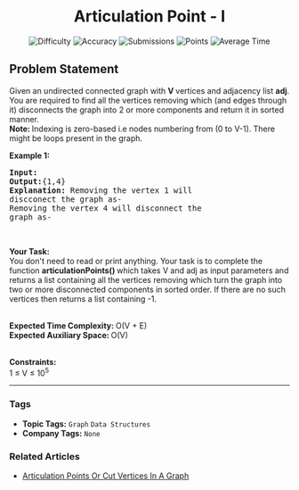 <h1 align="center">Articulation Point - I</h1>

<p align="center">
  <img alt="Difficulty" title="Difficulty" src="https://custom-icon-badges.demolab.com/badge/Difficulty: Hard-1F222E?style=for-the-badge&logoColor=white&logo=fire"/>
  <img alt="Accuracy" title="Accuracy" src="https://custom-icon-badges.demolab.com/badge/Accuracy: 39.26%25-1F222E?style=for-the-badge&logoColor=white&logo=target"/>
  <img alt="Submissions" title="Submissions" src="https://custom-icon-badges.demolab.com/badge/Submissions: 81K+-1F222E?style=for-the-badge&logoColor=white&logo=repo"/>
  <img alt="Points" title="Points" src="https://custom-icon-badges.demolab.com/badge/Points: 8-1F222E?style=for-the-badge&logoColor=white&logo=award"/>
  <img alt="Average Time" title="Average Time" src="https://custom-icon-badges.demolab.com/badge/Average%20Time: 20m-1F222E?style=for-the-badge&logoColor=white&logo=clock"/>
</p>

## Problem Statement

Given an undirected connected graph with <b>V </b>vertices and adjacency list <b>adj</b>. You are required to find all the vertices removing which (and edges through it) disconnects the graph into 2 or more components and return it in sorted manner.<br><b>Note: </b>Indexing is zero-based i.e nodes numbering from (0 to V-1). There might be loops present in the graph.

<b>Example 1:</b>

<pre><b>Input:
</b><img src="https://media.geeksforgeeks.org/img-practice/PROD/addEditProblem/708502/Web/Other/a27f9040-9783-4386-92f9-b8684c75db07_1685087852.png" alt="" title=""/>
<b>Output:</b>{1,4}
<b>Explanation: </b>Removing the vertex 1 will
discconect the graph as-
<img src="https://media.geeksforgeeks.org/img-practice/PROD/addEditProblem/708502/Web/Other/7e12629a-ba31-411e-b6ac-ccf5a8baa6a3_1685087852.png" alt="" title=""/>
Removing the vertex 4 will disconnect the
graph as-
<img src="https://media.geeksforgeeks.org/img-practice/PROD/addEditProblem/708502/Web/Other/fb781bda-91d6-4920-96a8-c976412c3ada_1685087852.png" alt="" title=""/>
</pre>

 

<b>Your Task:</b><br>You don't need to read or print anything. Your task is to complete the function <b>articulationPoints</b><b>() </b>which takes V and adj as input parameters and returns a list containing all the vertices removing which turn the graph into two or more disconnected components in sorted order. If there are no such vertices then returns a list containing -1.<br> 

<b>Expected Time Complexity: </b>O(V + E)<br><b>Expected Auxiliary Space: </b>O(V)<br> 

<b>Constraints:</b><br>1 ≤ V ≤ 10<sup>5</sup>


<hr>

### Tags
- **Topic Tags:** `Graph` `Data Structures`
- **Company Tags:** `None`

### Related Articles
- [Articulation Points Or Cut Vertices In A Graph](https://www.geeksforgeeks.org/articulation-points-or-cut-vertices-in-a-graph/)

